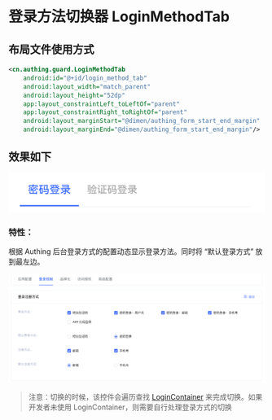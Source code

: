 # 登录方法切换器 LoginMethodTab

## 布局文件使用方式

```xml
<cn.authing.guard.LoginMethodTab
    android:id="@+id/login_method_tab"
    android:layout_width="match_parent"
    android:layout_height="52dp"
    app:layout_constraintLeft_toLeftOf="parent"
    app:layout_constraintRight_toRightOf="parent"
    android:layout_marginStart="@dimen/authing_form_start_end_margin"
    android:layout_marginEnd="@dimen/authing_form_start_end_margin"/>
```

## 效果如下

![](./images/login_method_tab.png)

### 特性：

根据 Authing 后台登录方式的配置动态显示登录方法。同时将 “默认登录方式” 放到最左边。

![](./images/login_methods.png)

>注意：切换的时候，该控件会遍历查找 [LoginContainer](./hc_login_container.md) 来完成切换。如果开发者未使用 LoginContainer，则需要自行处理登录方式的切换

<br>
